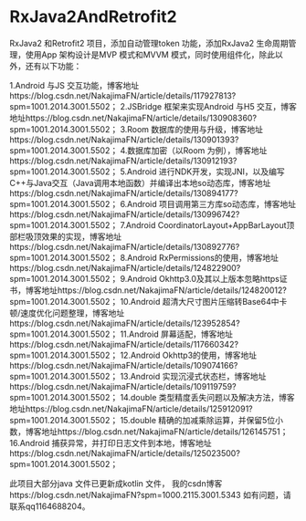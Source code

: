 # RxJava2AndRetrofit2
RxJava2 和Retrofit2 项目，添加自动管理token 功能，添加RxJava2 生命周期管理，使用App 架构设计是MVP 模式和MVVM 模式，同时使用组件化，除此以外，还有以下功能：

1.Android 与JS 交互功能，博客地址https://blog.csdn.net/NakajimaFN/article/details/117927813?spm=1001.2014.3001.5502；
2.JSBridge 框架来实现Android 与H5 交互，博客地址https://blog.csdn.net/NakajimaFN/article/details/130908360?spm=1001.2014.3001.5502；
3.Room 数据库的使用与升级，博客地址https://blog.csdn.net/NakajimaFN/article/details/130901393?spm=1001.2014.3001.5502；
4.数据库加密（以Room 为例），博客地址https://blog.csdn.net/NakajimaFN/article/details/130912193?spm=1001.2014.3001.5502；
5.Android 进行NDK开发，实现JNI，以及编写C++与Java交互（Java调用本地函数）并编译出本地so动态库，博客地址https://blog.csdn.net/NakajimaFN/article/details/130894177?spm=1001.2014.3001.5502；
6.Android 项目调用第三方库so动态库，博客地址https://blog.csdn.net/NakajimaFN/article/details/130996742?spm=1001.2014.3001.5502；
7.Android CoordinatorLayout+AppBarLayout顶部栏吸顶效果的实现，博客地址https://blog.csdn.net/NakajimaFN/article/details/130892776?spm=1001.2014.3001.5502；
8.Android RxPermissions的使用，博客地址https://blog.csdn.net/NakajimaFN/article/details/124822900?spm=1001.2014.3001.5502；
9.Android Okhttp3.0及其以上版本忽略https证书，博客地址https://blog.csdn.net/NakajimaFN/article/details/124820012?spm=1001.2014.3001.5502；
10.Android 超清大尺寸图片压缩转Base64中卡顿/速度优化问题整理，博客地址https://blog.csdn.net/NakajimaFN/article/details/123952854?spm=1001.2014.3001.5502；
11.Android 屏幕适配，博客地址https://blog.csdn.net/NakajimaFN/article/details/117660342?spm=1001.2014.3001.5502；
12.Android Okhttp3的使用，博客地址https://blog.csdn.net/NakajimaFN/article/details/109074166?spm=1001.2014.3001.5502；
13.Android 实现沉浸式状态栏，博客地址https://blog.csdn.net/NakajimaFN/article/details/109119759?spm=1001.2014.3001.5502；
14.double 类型精度丢失问题以及解决方法，博客地址https://blog.csdn.net/NakajimaFN/article/details/125912091?spm=1001.2014.3001.5502；
15.double 精确的加减乘除运算，并保留5位小数，博客地址https://blog.csdn.net/NakajimaFN/article/details/126145751；
16.Android 捕获异常，并打印日志文件到本地，博客地址https://blog.csdn.net/NakajimaFN/article/details/125023500?spm=1001.2014.3001.5502；


此项目大部分java 文件已更新成kotlin 文件，
我的csdn博客https://blog.csdn.net/NakajimaFN?spm=1000.2115.3001.5343
如有问题，请联系qq1164688204。
